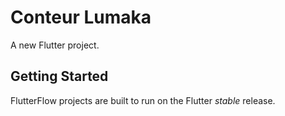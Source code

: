 # Conteur Lumaka

A new Flutter project.

## Getting Started

FlutterFlow projects are built to run on the Flutter _stable_ release.
